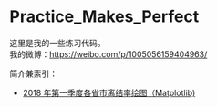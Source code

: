 # Practice_Makes_Perfect  

这里是我的一些练习代码。   
我的微博：https://weibo.com/p/1005056159404963/  

简介兼索引：  
- [2018 年第一季度各省市离结率绘图（Matplotlib)](https://github.com/FinancialDataGirl/Practice_Makes_Perfect/tree/master/_0.Divorce_Marriage_Ratio)
